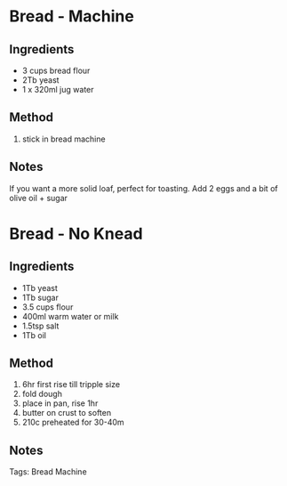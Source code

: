 # Bread - Machine

## Ingredients

* 3 cups bread flour
* 2Tb yeast
* 1 x 320ml jug water

## Method

1. stick in bread machine

## Notes

If you want a more solid loaf, perfect for toasting. Add 2 eggs and a bit of olive oil + sugar



# Bread - No Knead

## Ingredients

* 1Tb yeast
* 1Tb sugar
* 3.5 cups flour
* 400ml warm water or milk
* 1.5tsp salt
* 1Tb oil

## Method

1. 6hr first rise till tripple size
2. fold dough
3. place in pan, rise 1hr
4. butter on crust to soften
5. 210c preheated for 30-40m

## Notes

Tags: Bread Machine
